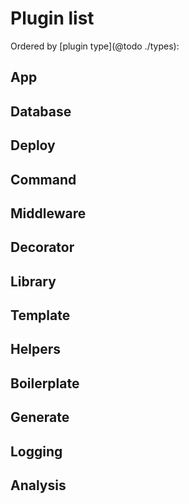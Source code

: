 # Plugin list

Ordered by [plugin type](@todo ./types):

## App
## Database
## Deploy
## Command
## Middleware
## Decorator
## Library
## Template
## Helpers
## Boilerplate
## Generate
## Logging
## Analysis
